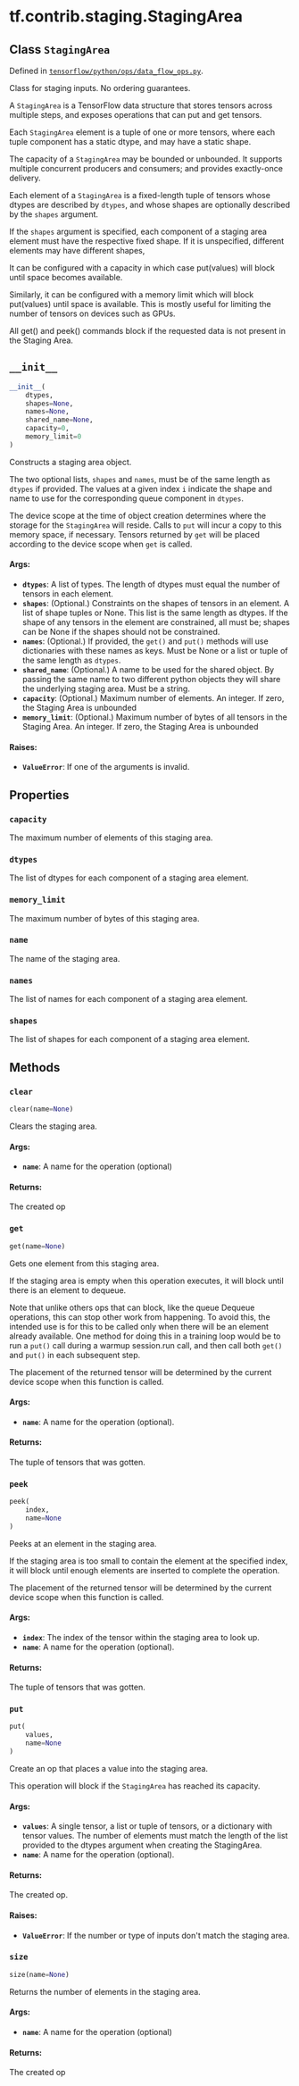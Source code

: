 <div itemscope itemtype="http://developers.google.com/ReferenceObject">
<meta itemprop="name" content="tf.contrib.staging.StagingArea" />
<meta itemprop="path" content="Stable" />
<meta itemprop="property" content="capacity"/>
<meta itemprop="property" content="dtypes"/>
<meta itemprop="property" content="memory_limit"/>
<meta itemprop="property" content="name"/>
<meta itemprop="property" content="names"/>
<meta itemprop="property" content="shapes"/>
<meta itemprop="property" content="__init__"/>
<meta itemprop="property" content="clear"/>
<meta itemprop="property" content="get"/>
<meta itemprop="property" content="peek"/>
<meta itemprop="property" content="put"/>
<meta itemprop="property" content="size"/>
</div>

# tf.contrib.staging.StagingArea

## Class `StagingArea`





Defined in [`tensorflow/python/ops/data_flow_ops.py`](https://www.tensorflow.org/code/tensorflow/python/ops/data_flow_ops.py).

Class for staging inputs. No ordering guarantees.

A `StagingArea` is a TensorFlow data structure that stores tensors across
multiple steps, and exposes operations that can put and get tensors.

Each `StagingArea` element is a tuple of one or more tensors, where each
tuple component has a static dtype, and may have a static shape.

The capacity of a `StagingArea` may be bounded or unbounded.
It supports multiple concurrent producers and consumers; and
provides exactly-once delivery.

Each element of a `StagingArea` is a fixed-length tuple of tensors whose
dtypes are described by `dtypes`, and whose shapes are optionally described
by the `shapes` argument.

If the `shapes` argument is specified, each component of a staging area
element must have the respective fixed shape. If it is
unspecified, different elements may have different shapes,

It can be configured with a capacity in which case
put(values) will block until space becomes available.

Similarly, it can be configured with a memory limit which
will block put(values) until space is available.
This is mostly useful for limiting the number of tensors on
devices such as GPUs.

All get() and peek() commands block if the requested data
is not present in the Staging Area.

<h2 id="__init__"><code>__init__</code></h2>

``` python
__init__(
    dtypes,
    shapes=None,
    names=None,
    shared_name=None,
    capacity=0,
    memory_limit=0
)
```

Constructs a staging area object.

The two optional lists, `shapes` and `names`, must be of the same length
as `dtypes` if provided.  The values at a given index `i` indicate the
shape and name to use for the corresponding queue component in `dtypes`.

The device scope at the time of object creation determines where the
storage for the `StagingArea` will reside.  Calls to `put` will incur a copy
to this memory space, if necessary.  Tensors returned by `get` will be
placed according to the device scope when `get` is called.

#### Args:

* <b>`dtypes`</b>:  A list of types.  The length of dtypes must equal the number
    of tensors in each element.
* <b>`shapes`</b>: (Optional.) Constraints on the shapes of tensors in an element.
    A list of shape tuples or None. This list is the same length
    as dtypes.  If the shape of any tensors in the element are constrained,
    all must be; shapes can be None if the shapes should not be constrained.
* <b>`names`</b>: (Optional.) If provided, the `get()` and
    `put()` methods will use dictionaries with these names as keys.
    Must be None or a list or tuple of the same length as `dtypes`.
* <b>`shared_name`</b>: (Optional.) A name to be used for the shared object. By
    passing the same name to two different python objects they will share
    the underlying staging area. Must be a string.
* <b>`capacity`</b>: (Optional.) Maximum number of elements.
    An integer. If zero, the Staging Area is unbounded
* <b>`memory_limit`</b>: (Optional.) Maximum number of bytes of all tensors
    in the Staging Area.
    An integer. If zero, the Staging Area is unbounded


#### Raises:

* <b>`ValueError`</b>: If one of the arguments is invalid.



## Properties

<h3 id="capacity"><code>capacity</code></h3>

The maximum number of elements of this staging area.

<h3 id="dtypes"><code>dtypes</code></h3>

The list of dtypes for each component of a staging area element.

<h3 id="memory_limit"><code>memory_limit</code></h3>

The maximum number of bytes of this staging area.

<h3 id="name"><code>name</code></h3>

The name of the staging area.

<h3 id="names"><code>names</code></h3>

The list of names for each component of a staging area element.

<h3 id="shapes"><code>shapes</code></h3>

The list of shapes for each component of a staging area element.



## Methods

<h3 id="clear"><code>clear</code></h3>

``` python
clear(name=None)
```

Clears the staging area.

#### Args:

* <b>`name`</b>: A name for the operation (optional)


#### Returns:

The created op

<h3 id="get"><code>get</code></h3>

``` python
get(name=None)
```

Gets one element from this staging area.

If the staging area is empty when this operation executes, it will block
until there is an element to dequeue.

Note that unlike others ops that can block, like the queue Dequeue
operations, this can stop other work from happening.  To avoid this, the
intended use is for this to be called only when there will be an element
already available.  One method for doing this in a training loop would be to
run a `put()` call during a warmup session.run call, and then call both
`get()` and `put()` in each subsequent step.

The placement of the returned tensor will be determined by the current
device scope when this function is called.

#### Args:

* <b>`name`</b>: A name for the operation (optional).


#### Returns:

The tuple of tensors that was gotten.

<h3 id="peek"><code>peek</code></h3>

``` python
peek(
    index,
    name=None
)
```

Peeks at an element in the staging area.

If the staging area is too small to contain the element at
the specified index, it will block until enough elements
are inserted to complete the operation.

The placement of the returned tensor will be determined by
the current device scope when this function is called.

#### Args:

* <b>`index`</b>: The index of the tensor within the staging area
          to look up.
* <b>`name`</b>: A name for the operation (optional).


#### Returns:

The tuple of tensors that was gotten.

<h3 id="put"><code>put</code></h3>

``` python
put(
    values,
    name=None
)
```

Create an op that places a value into the staging area.

This operation will block if the `StagingArea` has reached
its capacity.

#### Args:

* <b>`values`</b>: A single tensor, a list or tuple of tensors, or a dictionary with
    tensor values. The number of elements must match the length of the
    list provided to the dtypes argument when creating the StagingArea.
* <b>`name`</b>: A name for the operation (optional).


#### Returns:

The created op.


#### Raises:

* <b>`ValueError`</b>: If the number or type of inputs don't match the staging area.

<h3 id="size"><code>size</code></h3>

``` python
size(name=None)
```

Returns the number of elements in the staging area.

#### Args:

* <b>`name`</b>: A name for the operation (optional)


#### Returns:

The created op



